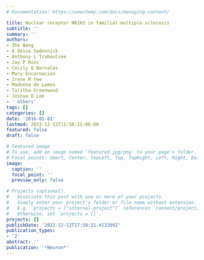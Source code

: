 ```yaml
---
# Documentation: https://wowchemy.com/docs/managing-content/

title: Nuclear receptor NR1H3 in familial multiple sclerosis
subtitle: ''
summary: ''
authors:
- Zhe Wang
- A Dessa Sadovnick
- Anthony L Traboulsee
- Jay P Ross
- Cecily Q Bernales
- Mary Encarnacion
- Irene M Yee
- Madonna de Lemos
- Talitha Greenwood
- Joshua D Lee
- ' others'
tags: []
categories: []
date: '2016-01-01'
lastmod: 2022-12-12T11:58:21-06:00
featured: false
draft: false

# Featured image
# To use, add an image named `featured.jpg/png` to your page's folder.
# Focal points: Smart, Center, TopLeft, Top, TopRight, Left, Right, BottomLeft, Bottom, BottomRight.
image:
  caption: ''
  focal_point: ''
  preview_only: false

# Projects (optional).
#   Associate this post with one or more of your projects.
#   Simply enter your project's folder or file name without extension.
#   E.g. `projects = ["internal-project"]` references `content/project/deep-learning/index.md`.
#   Otherwise, set `projects = []`.
projects: []
publishDate: '2022-12-12T17:58:21.413209Z'
publication_types:
- '2'
abstract: ''
publication: '*Neuron*'
---
```

